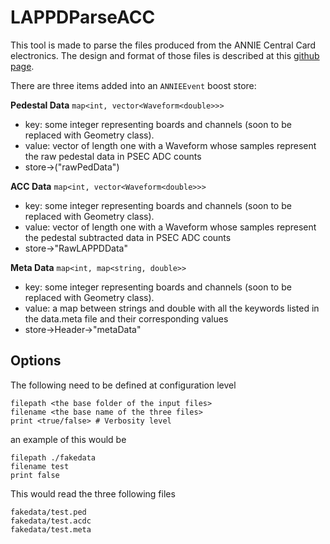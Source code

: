 # LAPPDParseACC

This tool is made to parse the files produced from the ANNIE Central Card electronics. The design and format of those files is described at this [github page](https://github.com/lappd-daq/acdc-daq).

There are three items added into an `ANNIEEvent` boost store:

**Pedestal Data**
`map<int, vector<Waveform<double>>>` 
* key: some integer representing boards and channels (soon to be replaced with Geometry class).
* value: vector of length one with a Waveform whose samples represent the raw pedestal data in PSEC ADC counts
* store->("rawPedData")

**ACC Data**
`map<int, vector<Waveform<double>>>` 
* key: some integer representing boards and channels (soon to be replaced with Geometry class).
* value: vector of length one with a Waveform whose samples represent the pedestal subtracted data in PSEC ADC counts
* store->"RawLAPPDData"

**Meta Data**
`map<int, map<string, double>>`
* key: some integer representing boards and channels (soon to be replaced with Geometry class).
* value: a map between strings and double with all the keywords listed in the data.meta file and their corresponding values
* store->Header->"metaData"

## Options
The following need to be defined at configuration level
```
filepath <the base folder of the input files>
filename <the base name of the three files>
print <true/false> # Verbosity level
```

an example of this would be
```
filepath ./fakedata
filename test
print false
```
This would read the three following files
```
fakedata/test.ped
fakedata/test.acdc
fakedata/test.meta
```
